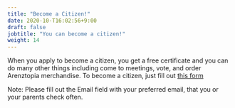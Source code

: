 ```yaml
---
title: "Become a Citizen!"
date: 2020-10-T16:02:56+9:00
draft: false
jobtitle: "You can become a citizen!"
weight: 14
---
```


When you apply to become a citizen, you get a free certificate and you can do many other things including come to meetings, vote, and order Arenztopia merchandise. To become a citizen, just fill out [this form](https://forms.gle/qpPD6GfMb2dE3Y9P9)

Note: Please fill out the Email field with your preferred email, that you or your parents check often.
